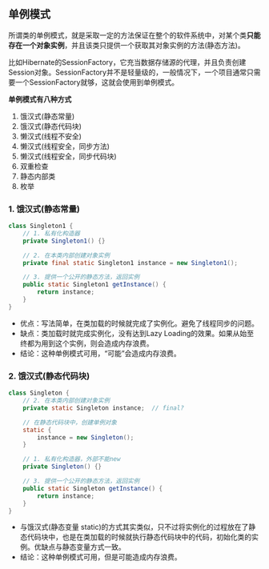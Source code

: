 ## 单例模式
所谓类的单例模式，就是采取一定的方法保证在整个的软件系统中，对某个类**只能存在一个对象实例**，并且该类只提供一个获取其对象实例的方法(静态方法)。

比如Hibernate的SessionFactory，它充当数据存储源的代理，并且负责创建Session对象。SessionFactory并不是轻量级的，一般情况下，一个项目通常只需要一个SessionFactory就够，这就会使用到单例模式。

**单例模式有八种方式**
1. 饿汉式(静态常量)
2. 饿汉式(静态代码块)
3. 懒汉式(线程不安全)
4. 懒汉式(线程安全，同步方法)
5. 懒汉式(线程安全，同步代码块)
6. 双重检查
7. 静态内部类
8. 枚举

### 1. 饿汉式(静态常量)
```java
class Singleton1 {
    // 1. 私有化构造器
    private Singleton1() {}

    // 2. 在本类内部创建对象实例
    private final static Singleton1 instance = new Singleton1();

    // 3. 提供一个公开的静态方法，返回实例
    public static Singleton1 getInstance() {
        return instance;
    }
}
```
* 优点：写法简单，在类加载的时候就完成了实例化。避免了线程同步的问题。
* 缺点：类加载时就完成实例化，没有达到Lazy Loading的效果。如果从始至终都为用到这个实例，则会造成内存浪费。
* 结论：这种单例模式可用，“可能”会造成内存浪费。


### 2. 饿汉式(静态代码块)
```java
class Singleton {
    // 2. 在本类内部创建对象实例
    private static Singleton instance;  // final?

    // 在静态代码块中，创建单例对象
    static {
        instance = new Singleton();
    }

    // 1. 私有化构造器，外部不能new
    private Singleton() {}

    // 3. 提供一个公开的静态方法，返回实例
    public static Singleton getInstance() {
        return instance;
    }
}
```
* 与饿汉式(静态变量 static)的方式其实类似，只不过将实例化的过程放在了静态代码块中，也是在类加载的时候就执行静态代码块中的代码，初始化类的实例。优缺点与静态变量方式一致。
* 结论：这种单例模式可用，但是可能造成内存浪费。